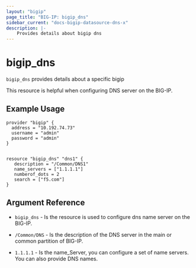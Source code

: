 ```yaml
---
layout: "bigip"
page_title: "BIG-IP: bigip_dns"
sidebar_current: "docs-bigip-datasource-dns-x"
description: |-
    Provides details about bigip dns
---
```


# bigip\_dns

`bigip_dns` provides details about a specific bigip

This resource is helpful when configuring DNS server on the BIG-IP. 
## Example Usage


```hcl
provider "bigip" {
  address = "10.192.74.73"
  username = "admin"
  password = "admin"
}


resource "bigip_dns" "dns1" {
   description = "/Common/DNS1"
   name_servers = ["1.1.1.1"]
   numberof_dots = 2
   search = ["f5.com"]
}

```      

## Argument Reference

* `bigip_dns` - Is the resource is used to configure dns name server on the BIG-IP.

* `/Common/DNS` - Is the description of the DNS server in the main or common partition of BIG-IP.

* `1.1.1.1` - Is the name_Server, you can configure a set of name servers. You can also provide DNS names. 

